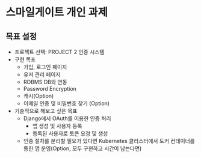 # 스마일게이트 개인 과제
## 목표 설정
- 프로젝트 선택: PROJECT 2 인증 시스템
- 구현 목표
  - 가입, 로그인 페이지
  - 유저 관리 페이지
  - RDBMS DB와 연동
  - Password Encryption
  - 캐시(Option)
  - 이메일 인증 및 비밀번호 찾기 (Option)
- 기술적으로 해보고 싶은 목표
  - Django에서 OAuth를 이용한 인증 처리
    - 앱 생성 및 사용자 등록
    - 등록된 사용자로 토큰 요청 및 생성
  - 인증 절차를 분리할 필요가 있다면 Kubernetes 클러스터에서 도커 컨테이너를 통한 앱 운영(Option, 모두 구현하고 시간이 남는다면)
